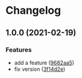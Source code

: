 # Changelog

## 1.0.0 (2021-02-19)


### Features

* add a feature ([9682aa5](https://www.github.com/andrewmcodes/release-please-demo/commit/9682aa531f81a9735e6eda796f5ea3925cb5cd91))
* fix version ([3f14d2e](https://www.github.com/andrewmcodes/release-please-demo/commit/3f14d2ee8c843e6b278ce5f13c7bd258517183fa))
